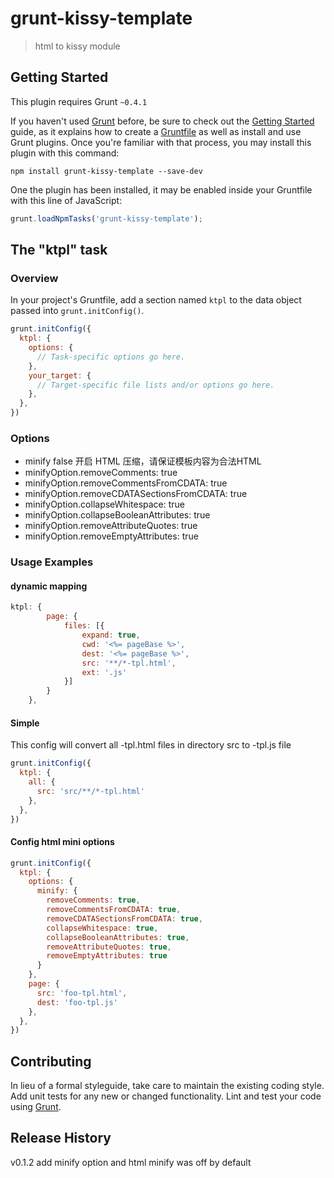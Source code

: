 # grunt-kissy-template

> html to kissy module

## Getting Started
This plugin requires Grunt `~0.4.1`

If you haven't used [Grunt](http://gruntjs.com/) before, be sure to check out the [Getting Started](http://gruntjs.com/getting-started) guide, as it explains how to create a [Gruntfile](http://gruntjs.com/sample-gruntfile) as well as install and use Grunt plugins. Once you're familiar with that process, you may install this plugin with this command:

```shell
npm install grunt-kissy-template --save-dev
```

One the plugin has been installed, it may be enabled inside your Gruntfile with this line of JavaScript:

```js
grunt.loadNpmTasks('grunt-kissy-template');
```

## The "ktpl" task

### Overview
In your project's Gruntfile, add a section named `ktpl` to the data object passed into `grunt.initConfig()`.

```js
grunt.initConfig({
  ktpl: {
    options: {
      // Task-specific options go here.
    },
    your_target: {
      // Target-specific file lists and/or options go here.
    },
  },
})
```

### Options
- minify false 开启 HTML 压缩，请保证模板内容为合法HTML
- minifyOption.removeComments: true
- minifyOption.removeCommentsFromCDATA: true
- minifyOption.removeCDATASectionsFromCDATA: true
- minifyOption.collapseWhitespace: true
- minifyOption.collapseBooleanAttributes: true
- minifyOption.removeAttributeQuotes: true
- minifyOption.removeEmptyAttributes: true

### Usage Examples

#### dynamic mapping
```js
ktpl: {
        page: {
            files: [{
                expand: true,
                cwd: '<%= pageBase %>',
                dest: '<%= pageBase %>',
                src: '**/*-tpl.html',
                ext: '.js'
            }]
        }
    },
```

#### Simple
This config will convert all -tpl.html files in directory src to -tpl.js file

```js
grunt.initConfig({
  ktpl: {
    all: {
      src: 'src/**/*-tpl.html'
    },
  },
})
```


#### Config html mini options

```js
grunt.initConfig({
  ktpl: {
    options: {
      minify: {
        removeComments: true,
        removeCommentsFromCDATA: true,
        removeCDATASectionsFromCDATA: true,
        collapseWhitespace: true,
        collapseBooleanAttributes: true,
        removeAttributeQuotes: true,
        removeEmptyAttributes: true
      }
    },
    page: {
      src: 'foo-tpl.html',
      dest: 'foo-tpl.js'
    },
  },
})
```

## Contributing
In lieu of a formal styleguide, take care to maintain the existing coding style. Add unit tests for any new or changed functionality. Lint and test your code using [Grunt](http://gruntjs.com/).

## Release History
v0.1.2 add minify option and html minify was off by default
